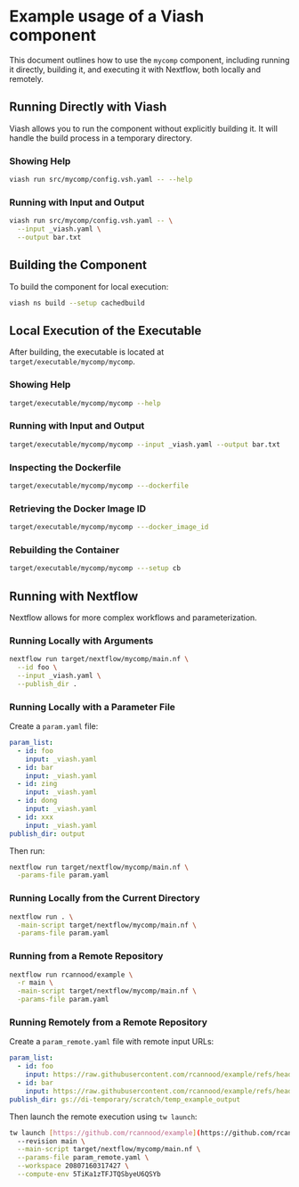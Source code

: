 # Example usage of a Viash component

This document outlines how to use the `mycomp` component, including running it directly, building it, and executing it with Nextflow, both locally and remotely.

## Running Directly with Viash

Viash allows you to run the component without explicitly building it. It will handle the build process in a temporary directory.

### Showing Help

```bash
viash run src/mycomp/config.vsh.yaml -- --help
```

### Running with Input and Output

```bash
viash run src/mycomp/config.vsh.yaml -- \
  --input _viash.yaml \
  --output bar.txt
```

## Building the Component

To build the component for local execution:

```bash
viash ns build --setup cachedbuild
```

## Local Execution of the Executable

After building, the executable is located at `target/executable/mycomp/mycomp`.

### Showing Help

```bash
target/executable/mycomp/mycomp --help
```

### Running with Input and Output

```bash
target/executable/mycomp/mycomp --input _viash.yaml --output bar.txt
```

### Inspecting the Dockerfile

```bash
target/executable/mycomp/mycomp ---dockerfile
```

### Retrieving the Docker Image ID

```bash
target/executable/mycomp/mycomp ---docker_image_id
```

### Rebuilding the Container

```bash
target/executable/mycomp/mycomp ---setup cb
```

## Running with Nextflow

Nextflow allows for more complex workflows and parameterization.

### Running Locally with Arguments

```bash
nextflow run target/nextflow/mycomp/main.nf \
  --id foo \
  --input _viash.yaml \
  --publish_dir .
```

### Running Locally with a Parameter File

Create a `param.yaml` file:

```yaml
param_list:
  - id: foo
    input: _viash.yaml
  - id: bar
    input: _viash.yaml
  - id: zing
    input: _viash.yaml
  - id: dong
    input: _viash.yaml
  - id: xxx
    input: _viash.yaml
publish_dir: output
```

Then run:

```bash
nextflow run target/nextflow/mycomp/main.nf \
  -params-file param.yaml
```

### Running Locally from the Current Directory

```bash
nextflow run . \
  -main-script target/nextflow/mycomp/main.nf \
  -params-file param.yaml
```

### Running from a Remote Repository

```bash
nextflow run rcannood/example \
  -r main \
  -main-script target/nextflow/mycomp/main.nf \
  -params-file param.yaml
```

### Running Remotely from a Remote Repository

Create a `param_remote.yaml` file with remote input URLs:

```yaml
param_list:
  - id: foo
    input: https://raw.githubusercontent.com/rcannood/example/refs/heads/main/_viash.yaml
  - id: bar
    input: https://raw.githubusercontent.com/rcannood/example/refs/heads/main/_viash.yaml
publish_dir: gs://di-temporary/scratch/temp_example_output
```

Then launch the remote execution using `tw launch`:

```bash
tw launch [https://github.com/rcannood/example](https://github.com/rcannood/example) \
  --revision main \
  --main-script target/nextflow/mycomp/main.nf \
  --params-file param_remote.yaml \
  --workspace 20807160317427 \
  --compute-env 5TiKa1zTFJTQSbyeU6QSYb
```
